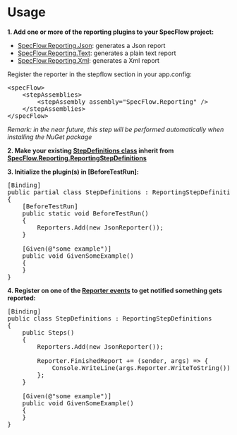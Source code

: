 Usage
==================

__1. Add one or more of the reporting plugins to your SpecFlow project:__
* [SpecFlow.Reporting.Json](https://www.nuget.org/packages/SpecFlow.Reporting.Json/): generates a Json report
* [SpecFlow.Reporting.Text](https://www.nuget.org/packages/SpecFlow.Reporting.Text/): generates a plain text report
* [SpecFlow.Reporting.Xml](https://www.nuget.org/packages/SpecFlow.Reporting.Xml/): generates a Xml report

Register the reporter in the stepflow section in your app.config:
<pre>
&lt;specFlow&gt;
	&lt;stepAssemblies&gt;
		&lt;stepAssembly assembly="SpecFlow.Reporting" /&gt;
	&lt;/stepAssemblies&gt;
&lt;/specFlow&gt;
</pre>
<em>Remark: in the near future, this step will be performed automatically when installing the NuGet package</em>

__2. Make your existing [StepDefinitions class](https://github.com/techtalk/SpecFlow/wiki/Step-Definitions) inherit from [SpecFlow.Reporting.ReportingStepDefinitions](https://github.com/TimSchlechter/SpecFlow.Reporting/blob/master/SpecFlow.Reporting/ReportingStepDefinitions.cs)__

__3. Initialize the plugin(s) in [BeforeTestRun]:__
<pre>
[Binding]
public partial class StepDefinitions : ReportingStepDefinitions
{
	[BeforeTestRun]
	public static void BeforeTestRun()
	{
		Reporters.Add(new JsonReporter());
	}
	
	[Given(@"some example")]
	public void GivenSomeExample()
	{
	}
}
</pre>

__4. Register on one of the [Reporter events](https://github.com/TimSchlechter/SpecFlow.Reporting/blob/master/SpecFlow.Reporting/Reporter.Events.cs) to get notified something gets reported:__
<pre>
[Binding]
public class StepDefinitions : ReportingStepDefinitions
{
	public Steps()
	{
		Reporters.Add(new JsonReporter());

		Reporter.FinishedReport += (sender, args) => {
			Console.WriteLine(args.Reporter.WriteToString());
		};
	}

	[Given(@"some example")]
	public void GivenSomeExample()
	{
	}
}	
</pre>

